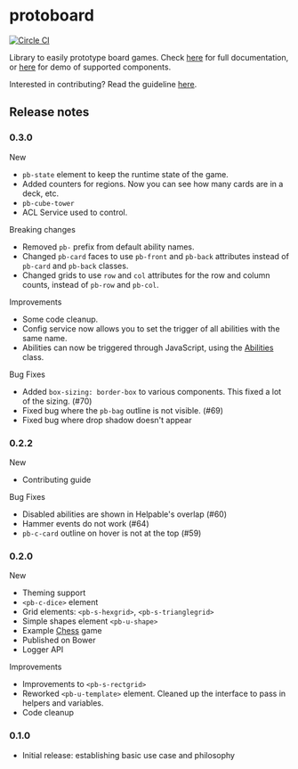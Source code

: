 # protoboard

[![Circle CI](https://img.shields.io/circleci/project/garysoed/protoboard/0.3.1.svg?style=flat-square)](https://img.shields.io/circleci/project/garysoed/protoboard/0.3.1.svg?style=flat-square)

Library to easily prototype board games. Check [here](https://garysoed.github.com/protoboard) for
full documentation, or [here](https://garysoed.github.com/protoboard-demo/index.html) for demo of
supported components.

Interested in contributing? Read the guideline [here](./CONTRIBUTING.md).

## Release notes
### 0.3.0
New
- `pb-state` element to keep the runtime state of the game.
- Added counters for regions. Now you can see how many cards are in a deck, etc.
- `pb-cube-tower`
- ACL Service used to control.

Breaking changes
- Removed `pb-` prefix from default ability names.
- Changed `pb-card` faces to use `pb-front` and `pb-back` attributes instead of `pb-card` and
`pb-back` classes.
- Changed grids to use `row` and `col` attributes for the row and column counts, instead of `pb-row`
 and `pb-col`.

Improvements
- Some code cleanup.
- Config service now allows you to set the trigger of all abilities with the same name.
- Abilities can now be triggered through JavaScript, using the
[Abilities](http://garysoed.github.io/protoboard/classes/ability.Abilities.html) class.

Bug Fixes
- Added `box-sizing: border-box` to various components. This fixed a lot of the sizing. (#70)
- Fixed bug where the `pb-bag` outline is not visible. (#69)
- Fixed bug where drop shadow doesn't appear

### 0.2.2
New
- Contributing guide

Bug Fixes
- Disabled abilities are shown in Helpable's overlap (#60)
- Hammer events do not work (#64)
- `pb-c-card` outline on hover is not at the top (#59)

### 0.2.0
New
- Theming support
- `<pb-c-dice>` element
- Grid elements: `<pb-s-hexgrid>`, `<pb-s-trianglegrid>`
- Simple shapes element `<pb-u-shape>`
- Example [Chess](https://github.com/garysoed/protoboard-chess) game
- Published on Bower
- Logger API

Improvements
- Improvements to `<pb-s-rectgrid>`
- Reworked `<pb-u-template>` element. Cleaned up the interface to pass in helpers and variables.
- Code cleanup

### 0.1.0
- Initial release: establishing basic use case and philosophy
